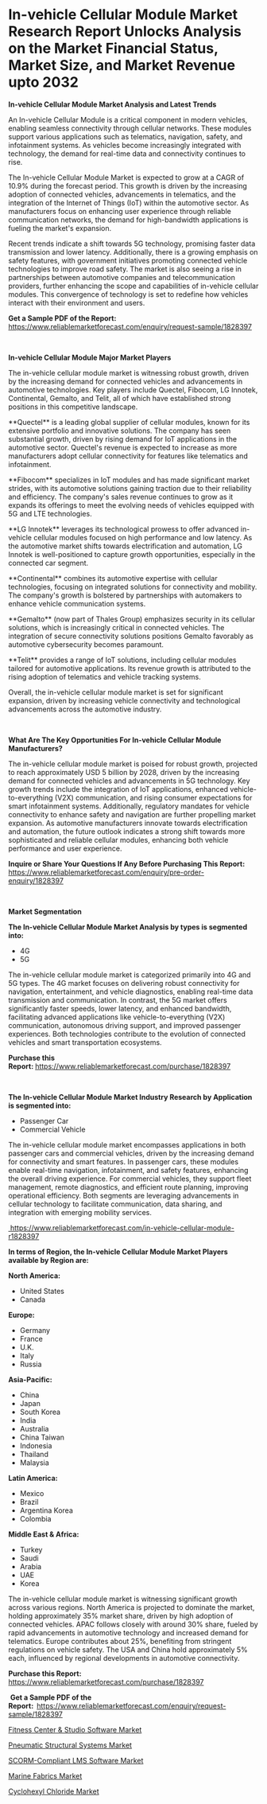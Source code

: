 <p><h1>In-vehicle Cellular Module Market Research Report Unlocks Analysis on the Market Financial Status, Market Size, and Market Revenue upto 2032</h1></p><p><strong>In-vehicle Cellular Module Market Analysis and Latest Trends</strong></p>
<p><p>An In-vehicle Cellular Module is a critical component in modern vehicles, enabling seamless connectivity through cellular networks. These modules support various applications such as telematics, navigation, safety, and infotainment systems. As vehicles become increasingly integrated with technology, the demand for real-time data and connectivity continues to rise.</p><p>The In-vehicle Cellular Module Market is expected to grow at a CAGR of 10.9% during the forecast period. This growth is driven by the increasing adoption of connected vehicles, advancements in telematics, and the integration of the Internet of Things (IoT) within the automotive sector. As manufacturers focus on enhancing user experience through reliable communication networks, the demand for high-bandwidth applications is fueling the market's expansion.</p><p>Recent trends indicate a shift towards 5G technology, promising faster data transmission and lower latency. Additionally, there is a growing emphasis on safety features, with government initiatives promoting connected vehicle technologies to improve road safety. The market is also seeing a rise in partnerships between automotive companies and telecommunication providers, further enhancing the scope and capabilities of in-vehicle cellular modules. This convergence of technology is set to redefine how vehicles interact with their environment and users.</p></p>
<p><strong>Get a Sample PDF of the Report:&nbsp;</strong> <a href="https://www.reliablemarketforecast.com/enquiry/request-sample/1828397?utm_campaign=2011&utm_medium=2&utm_source=Github&utm_content=ia&utm_term=30012025&utm_id=in-vehicle-cellular-module">https://www.reliablemarketforecast.com/enquiry/request-sample/1828397</a></p>
<p>&nbsp;</p>
<p><strong>In-vehicle Cellular Module Major Market Players</strong></p>
<p><p>The in-vehicle cellular module market is witnessing robust growth, driven by the increasing demand for connected vehicles and advancements in automotive technologies. Key players include Quectel, Fibocom, LG Innotek, Continental, Gemalto, and Telit, all of which have established strong positions in this competitive landscape.</p><p>**Quectel** is a leading global supplier of cellular modules, known for its extensive portfolio and innovative solutions. The company has seen substantial growth, driven by rising demand for IoT applications in the automotive sector. Quectel's revenue is expected to increase as more manufacturers adopt cellular connectivity for features like telematics and infotainment.</p><p>**Fibocom** specializes in IoT modules and has made significant market strides, with its automotive solutions gaining traction due to their reliability and efficiency. The company's sales revenue continues to grow as it expands its offerings to meet the evolving needs of vehicles equipped with 5G and LTE technologies.</p><p>**LG Innotek** leverages its technological prowess to offer advanced in-vehicle cellular modules focused on high performance and low latency. As the automotive market shifts towards electrification and automation, LG Innotek is well-positioned to capture growth opportunities, especially in the connected car segment.</p><p>**Continental** combines its automotive expertise with cellular technologies, focusing on integrated solutions for connectivity and mobility. The company's growth is bolstered by partnerships with automakers to enhance vehicle communication systems.</p><p>**Gemalto** (now part of Thales Group) emphasizes security in its cellular solutions, which is increasingly critical in connected vehicles. The integration of secure connectivity solutions positions Gemalto favorably as automotive cybersecurity becomes paramount.</p><p>**Telit** provides a range of IoT solutions, including cellular modules tailored for automotive applications. Its revenue growth is attributed to the rising adoption of telematics and vehicle tracking systems.</p><p>Overall, the in-vehicle cellular module market is set for significant expansion, driven by increasing vehicle connectivity and technological advancements across the automotive industry.</p></p>
<p>&nbsp;</p>
<p><strong>What Are The Key Opportunities For In-vehicle Cellular Module Manufacturers?</strong></p>
<p><p>The in-vehicle cellular module market is poised for robust growth, projected to reach approximately USD 5 billion by 2028, driven by the increasing demand for connected vehicles and advancements in 5G technology. Key growth trends include the integration of IoT applications, enhanced vehicle-to-everything (V2X) communication, and rising consumer expectations for smart infotainment systems. Additionally, regulatory mandates for vehicle connectivity to enhance safety and navigation are further propelling market expansion. As automotive manufacturers innovate towards electrification and automation, the future outlook indicates a strong shift towards more sophisticated and reliable cellular modules, enhancing both vehicle performance and user experience.</p></p>
<p><strong>Inquire or Share Your Questions If Any Before Purchasing This Report:</strong> <a href="https://www.reliablemarketforecast.com/enquiry/pre-order-enquiry/1828397?utm_campaign=2011&utm_medium=2&utm_source=Github&utm_content=ia&utm_term=30012025&utm_id=in-vehicle-cellular-module">https://www.reliablemarketforecast.com/enquiry/pre-order-enquiry/1828397</a></p>
<p>&nbsp;</p>
<p><strong>Market Segmentation</strong></p>
<p><strong>The In-vehicle Cellular Module Market Analysis by types is segmented into:</strong></p>
<p><ul><li>4G</li><li>5G</li></ul></p>
<p><p>The in-vehicle cellular module market is categorized primarily into 4G and 5G types. The 4G market focuses on delivering robust connectivity for navigation, entertainment, and vehicle diagnostics, enabling real-time data transmission and communication. In contrast, the 5G market offers significantly faster speeds, lower latency, and enhanced bandwidth, facilitating advanced applications like vehicle-to-everything (V2X) communication, autonomous driving support, and improved passenger experiences. Both technologies contribute to the evolution of connected vehicles and smart transportation ecosystems.</p></p>
<p><strong>Purchase this Report:&nbsp;</strong><a href="https://www.reliablemarketforecast.com/purchase/1828397?utm_campaign=2011&utm_medium=2&utm_source=Github&utm_content=ia&utm_term=30012025&utm_id=in-vehicle-cellular-module">https://www.reliablemarketforecast.com/purchase/1828397</a></p>
<p>&nbsp;</p>
<p><strong>The In-vehicle Cellular Module Market Industry Research by Application is segmented into:</strong></p>
<p><ul><li>Passenger Car</li><li>Commercial Vehicle</li></ul></p>
<p><p>The in-vehicle cellular module market encompasses applications in both passenger cars and commercial vehicles, driven by the increasing demand for connectivity and smart features. In passenger cars, these modules enable real-time navigation, infotainment, and safety features, enhancing the overall driving experience. For commercial vehicles, they support fleet management, remote diagnostics, and efficient route planning, improving operational efficiency. Both segments are leveraging advancements in cellular technology to facilitate communication, data sharing, and integration with emerging mobility services.</p></p>
<p><a href="https://www.reliablemarketforecast.com/in-vehicle-cellular-module-r1828397?utm_campaign=2011&utm_medium=2&utm_source=Github&utm_content=ia&utm_term=30012025&utm_id=in-vehicle-cellular-module">&nbsp;https://www.reliablemarketforecast.com/in-vehicle-cellular-module-r1828397</a></p>
<p><strong>In terms of Region, the In-vehicle Cellular Module Market Players available by Region are:</strong></p>
<p>
    <p> <strong> North America: </strong>
        <ul>
            <li>United States</li>
            <li>Canada</li>
        </ul>
        </p> 
    <p> <strong> Europe: </strong>
        <ul>
            <li>Germany</li>
            <li>France</li>
            <li>U.K.</li>
            <li>Italy</li>
            <li>Russia</li>
        </ul>
        </p> 
    <p> <strong> Asia-Pacific: </strong>
        <ul>
            <li>China</li>
            <li>Japan</li>
            <li>South Korea</li>
            <li>India</li>
            <li>Australia</li>
            <li>China Taiwan</li>
            <li>Indonesia</li>
            <li>Thailand</li>
            <li>Malaysia</li>
        </ul>
        </p> 
    <p> <strong> Latin America: </strong>
        <ul>
            <li>Mexico</li>
            <li>Brazil</li>
            <li>Argentina Korea</li>
            <li>Colombia</li>
        </ul>
        </p> 
    <p> <strong> Middle East & Africa: </strong>
        <ul>
            <li>Turkey</li>
            <li>Saudi</li>
            <li>Arabia</li>
            <li>UAE</li>
            <li>Korea</li>
        </ul>
    </p>
    </p>
<p><p>The in-vehicle cellular module market is witnessing significant growth across various regions. North America is projected to dominate the market, holding approximately 35% market share, driven by high adoption of connected vehicles. APAC follows closely with around 30% share, fueled by rapid advancements in automotive technology and increased demand for telematics. Europe contributes about 25%, benefiting from stringent regulations on vehicle safety. The USA and China hold approximately 5% each, influenced by regional developments in automotive connectivity.</p></p>
<p><strong>Purchase this Report: </strong><a href="https://www.reliablemarketforecast.com/purchase/1828397?utm_campaign=2011&utm_medium=2&utm_source=Github&utm_content=ia&utm_term=30012025&utm_id=in-vehicle-cellular-module">https://www.reliablemarketforecast.com/purchase/1828397</a></p>
<p>&nbsp;<strong>Get a Sample PDF of the Report:&nbsp;&nbsp;</strong><a href="https://www.reliablemarketforecast.com/enquiry/request-sample/1828397?utm_campaign=2011&utm_medium=2&utm_source=Github&utm_content=ia&utm_term=30012025&utm_id=in-vehicle-cellular-module">https://www.reliablemarketforecast.com/enquiry/request-sample/1828397</a></p>
<p><strong></strong></p>
<p><p><a href="https://www.linkedin.com/pulse/study-extensively-examines-fitness-center-studio-softwaremarket-eqlsf?utm_campaign=2011&utm_medium=2&utm_source=Github&utm_content=ia&utm_term=30012025&utm_id=in-vehicle-cellular-module">Fitness Center & Studio Software Market</a></p><p><a href="https://www.linkedin.com/pulse/estimating-size-growth-potential-pneumatic-structural-1ru4e?utm_campaign=2011&utm_medium=2&utm_source=Github&utm_content=ia&utm_term=30012025&utm_id=in-vehicle-cellular-module">Pneumatic Structural Systems Market</a></p><p><a href="https://www.linkedin.com/pulse/scorm-compliant-lms-software-market-research-report-exploring-a9rze?utm_campaign=2011&utm_medium=2&utm_source=Github&utm_content=ia&utm_term=30012025&utm_id=in-vehicle-cellular-module">SCORM-Compliant LMS Software Market</a></p><p><a href="https://github.com/sapsaidamary/Market-Research-Report-List-1/blob/main/marine-fabrics-market.md?utm_campaign=2011&utm_medium=2&utm_source=Github&utm_content=ia&utm_term=30012025&utm_id=in-vehicle-cellular-module">Marine Fabrics Market</a></p><p><a href="https://github.com/vilehoaguy/Market-Research-Report-List-1/blob/main/cyclohexyl-chloride-market.md?utm_campaign=2011&utm_medium=2&utm_source=Github&utm_content=ia&utm_term=30012025&utm_id=in-vehicle-cellular-module">Cyclohexyl Chloride Market</a></p></p>